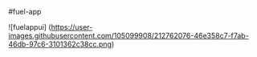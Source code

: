 #fuel-app

![fuelappui]
(https://user-images.githubusercontent.com/105099908/212762076-46e358c7-f7ab-46db-97c6-3101362c38cc.png)
